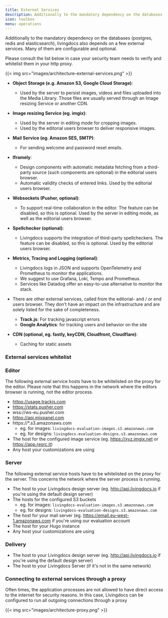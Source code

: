 ```yaml
---
title: External Services
description: Additionally to the mandatory dependency on the databases livingdocs also depends on external services.
icon: toolbox
menu: operations
---
```


Additionally to the mandatory dependency on the databases (postgres, redis and elasticsearch), livingdocs also depends on a few external services. Many of them are configurable and optional.

Please consult the list below in case your security team needs to verify and whitelist them in your http proxy.

{{< img src="images/architecture-external-services.png" >}}

- **Object Storage (e.g. Amazon S3, Google Cloud Storage)**:
  - Used by the server to persist images, videos and files uploaded into the Media Library. Those files are usually served through an Image resizing Service or another CDN.

- **Image resizing Service (eg. imgix)**:
  - Used by the server in editing mode for cropping images.
  - Used by the editorial users browser to deliver responsive images.

- **Mail Service (eg. Amazon SES, SMTP)**:
  - For sending welcome and password reset emails.

- **Iframely**:
  - Design components with automatic metadata fetching from a third-party source (such components are optional) in the editorial users browser.
  - Automatic validity checks of entered links. Used by the editorial users browser.

- **Websockets (Pusher, optional)**:
  - To support real-time collaboration in the editor. The feature can be disabled, so this is optional. Used by the server in editing mode, as well as the editorial users browser.

- **Spellchecker (optional)**:
  - Livingdocs supports the integration of third-party spellcheckers. The feature can be disabled, so this is optional. Used by the editorial users browser.

- **Metrics, Tracing and Logging (optional)**:
  - Livingdocs logs in JSON and supports OpenTelemetry and Prometheus to monitor the applications.
  - We suggest to use Grafana, Loki, Tempo and Prometheus.
  - Services like Datadog offer an easy-to-use alternative to monitor the stack.

- There are other external services, called from the editorial- and / or end users browser. They don’t have an impact on the infrastructure and are solely listed for the sake of completeness.
  - **Track.js**: For tracking javascript errors
  - **Google Analytics**: for tracking users and behavior on the site

- **CDN (optional, eg. fastly, keyCDN, Cloudfront, Cloudflare)**:
  - Caching for static assets

### External services whitelist

### Editor
The following external service hosts have to be whitelisted on the proxy for the editor. Please note that this happens in the network where the editors browser is running, not the editor process.

- https://usage.trackjs.com
- https://stats.pusher.com
- wss://ws-eu.pusher.com
- https://api.mixpanel.com
- https://*.s3.amazonaws.com
  - eg. for images: `livingdocs-evaluation-images.s3.amazonaws.com`
  - eg. for designs: `livingdocs-evaluation-designs.s3.amazonaws.com`
- The host for the configured image service (eg. https://xyz.imgix.net or https://app.resrc.it)
- Any host your customizations are using

### Server
The following external service hosts have to be whitelisted on the proxy for the server. This concerns the network where the server process is running.

- The host to your Livingdocs design server (eg. http://api.livingdocs.io if you're using the default design server)
- The hosts for the configured S3 buckets
  - eg. for images: `livingdocs-evaluation-images.s3.amazonaws.com`
  - eg. for designs: `livingdocs-evaluation-designs.s3.amazonaws.com`
- The host for your mail server (eg. https://email.eu-west-1.amazonaws.com if you're using our evaluation account
- The host for your Hugo instance
- Any host your customizations are using

### Delivery
- The host to your Livingdocs design server (eg. http://api.livingdocs.io if you're using the default design server)
- The host to your Livingdocs Server (if it's not in the same network)

### Connecting to external services through a proxy

Often times, the application processes are not allowed to have direct access to the internet for security reasons. In this case, Livingdocs can be configured to run all outgoing connections through a proxy

{{< img src="images/architecture-proxy.png" >}}
